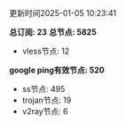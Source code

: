 更新时间2025-01-05 10:23:41

**总订阅: 23**
**总节点: 5825**
- vless节点: 12

**google ping有效节点: 520**
- ss节点: 495
- trojan节点: 19
- v2ray节点: 6
